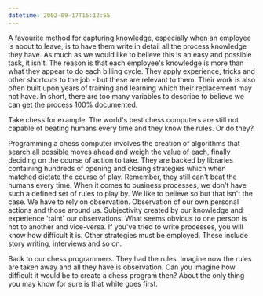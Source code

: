 ```yaml
---
datetime: 2002-09-17T15:12:55
---
```

A favourite method for capturing knowledge, especially when an employee is about to leave, is to have them write in detail all the process knowledge they have. As much as we would like to believe this is an easy and possible task, it isn't. The reason is that each employee's knowledge is more than what they appear to do each billing cycle. They apply experience, tricks and other shortcuts to the job - but these are relevant to them. Their work is also often built upon years of training and learning which their replacement may not have. In short, there are too many variables to describe to believe we can get the process 100% documented.

Take chess for example. The world's best chess computers are still not capable of beating humans every time and they know the rules. Or do they?

Programming a chess computer involves the creation of algorithms that search all possible moves ahead and weigh the value of each, finally deciding on the course of action to take. They are backed by libraries containing hundreds of opening and closing strategies which when matched dictate the course of play. Remember, they still can't beat the humans every time. When it comes to business processes, we don't have such a defined set of rules to play by. We like to believe so but that isn't the case. We have to rely on observation. Observation of our own personal actions and those around us. Subjectivity created by our knowledge and experience 'taint' our observations. What seems obvious to one person is not to another and vice-versa. If you've tried to write processes, you will know how difficult it is. Other strategies must be employed. These include story writing, interviews and so on.

Back to our chess programmers. They had the rules. Imagine now the rules are taken away and all they have is observation. Can you imagine how difficult it would be to create a chess program then? About the only thing you may know for sure is that white goes first.